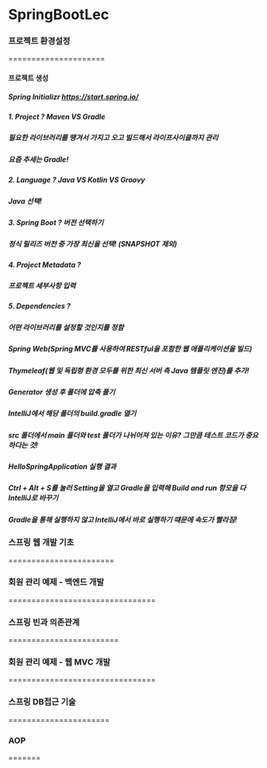 # SpringBootLec

### 프로젝트 환경설정
=====================
#### 프로젝트 생성
##### Spring Initializr https://start.spring.io/
   
##### 1. Project ? Maven VS Gradle  
##### 필요한 라이브러리를 땡겨서 가지고 오고 빌드해서 라이프사이클까지 관리
##### 요즘 추세는 Gradle! 
   
##### 2. Language ? Java VS Kotlin VS Groovy
##### Java 선택!
   
##### 3. Spring Boot ? 버전 선택하기
##### 정식 릴리즈 버전 중 가장 최신을 선택! (SNAPSHOT 제외)
   
##### 4. Project Metadata ? 
##### 프로젝트 세부사항 입력
   
##### 5. Dependencies ? 
##### 어떤 라이브러리를 설정할 것인지를 정함
##### Spring Web(Spring MVC를 사용하여 RESTful을 포함한 웹 애플리케이션을 빌드) 
##### Thymeleaf(웹 및 독립형 환경 모두를 위한 최신 서버 측 Java 템플릿 엔진)를 추가!

##### Generator 생성 후 폴더에 압축 풀기
##### IntelliJ에서 해당 폴더의 build.gradle 열기

##### src 폴더에서 main 폴더와 test 폴더가 나뉘어져 있는 이유? 그만큼 테스트 코드가 중요하다는 것!

##### HelloSpringApplication 실행 결과

##### Ctrl + Alt + S를 눌러 Setting을 열고 Gradle을 입력해 Build and run 항모을 다 IntelliJ로 바꾸기
##### Gradle을 통해 실행하지 않고 IntelliJ에서 바로 실행하기 때문에 속도가 빨라짐!


### 스프링 웹 개발 기초
=======================
### 회원 관리 예제 - 백엔드 개발
================================
### 스프링 빈과 의존관계
========================
### 회원 관리 예제 - 웹 MVC 개발
================================
### 스프링 DB접근 기술
======================
### AOP
=======
